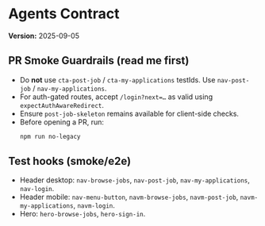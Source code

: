 # Agents Contract
**Version:** 2025-09-05

## PR Smoke Guardrails (read me first)
- Do **not** use `cta-post-job` / `cta-my-applications` testIds. Use `nav-post-job` / `nav-my-applications`.
- For auth-gated routes, accept `/login?next=…` as valid using `expectAuthAwareRedirect`.
- Ensure `post-job-skeleton` remains available for client-side checks.
- Before opening a PR, run:
  ```bash
  npm run no-legacy
  ```

## Test hooks (smoke/e2e)
- Header desktop: `nav-browse-jobs`, `nav-post-job`, `nav-my-applications`, `nav-login`.
- Header mobile: `nav-menu-button`, `navm-browse-jobs`, `navm-post-job`, `navm-my-applications`, `navm-login`.
- Hero: `hero-browse-jobs`, `hero-sign-in`.
